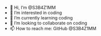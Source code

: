 - 👋 Hi, I’m @S3B4Z1MM
- 👀 I’m interested in coding
- 🌱 I’m currently learning coding
- 💞️ I’m looking to collaborate on coding
- 📫 How to reach me: GitHub @S3B4Z1MM

<!---
S3B4Z1MM/S3B4Z1MM is a ✨ special ✨ repository because its `README.md` (this file) appears on your GitHub profile.
You can click the Preview link to take a look at your changes.
--->
